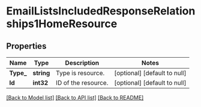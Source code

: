 # EmailListsIncludedResponseRelationships1HomeResource

## Properties
Name | Type | Description | Notes
------------ | ------------- | ------------- | -------------
**Type_** | **string** | Type is resource. | [optional] [default to null]
**Id** | **int32** | ID of the resource.  | [optional] [default to null]

[[Back to Model list]](../README.md#documentation-for-models) [[Back to API list]](../README.md#documentation-for-api-endpoints) [[Back to README]](../README.md)

